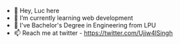 - 👋 Hey, Luc here
- 🌱 I’m currently learning web development
- 👀 I've Bachelor's Degree in Engineering from LPU
- 📫 Reach me at twitter - https://twitter.com/Ujjw4lSingh

<!---
supLuc/supLuc is a ✨ special ✨ repository because its `README.md` (this file) appears on your GitHub profile.
You can click the Preview link to take a look at your changes.
--->
